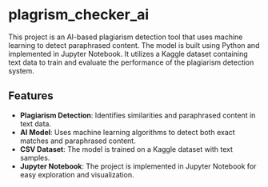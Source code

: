 # plagrism_checker_ai


This project is an AI-based plagiarism detection tool that uses machine learning to detect paraphrased content. The model is built using Python and implemented in Jupyter Notebook. It utilizes a Kaggle dataset containing text data to train and evaluate the performance of the plagiarism detection system.

## Features

- **Plagiarism Detection**: Identifies similarities and paraphrased content in text data.
- **AI Model**: Uses machine learning algorithms to detect both exact matches and paraphrased content.
- **CSV Dataset**: The model is trained on a Kaggle dataset with text samples.
- **Jupyter Notebook**: The project is implemented in Jupyter Notebook for easy exploration and visualization.

